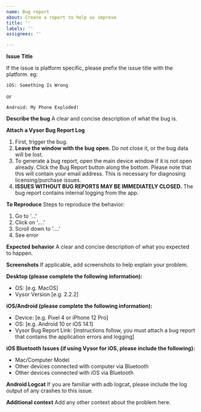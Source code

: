 ```yaml
---
name: Bug report
about: Create a report to help us improve
title: ''
labels: ''
assignees: ''

---
```


**Issue Title**

If the issue is platform specific, please prefix the issue title with the platform. eg:
```
iOS: Something Is Wrong
```
or
```
Android: My Phone Exploded!
```

**Describe the bug**
A clear and concise description of what the bug is.

**Attach a Vysor Bug Report Log**
1. First, trigger the bug.
2. **Leave the window with the bug open.** Do not close it, or the bug data will be lost.
3. To generate a bug report, open the main device window if it is not open already. Click the Bug Report button along the bottom. Please note that this will contain your email address. This is necessary for diagnosing licensing/purchase issues.
4. **ISSUES WITHOUT BUG REPORTS MAY BE IMMEDIATELY CLOSED.** The bug report contains internal logging from the app.


**To Reproduce**
Steps to reproduce the behavior:
1. Go to '...'
2. Click on '....'
3. Scroll down to '....'
4. See error

**Expected behavior**
A clear and concise description of what you expected to happen.

**Screenshots**
If applicable, add screenshots to help explain your problem.

**Desktop (please complete the following information):**
 - OS: [e.g. MacOS]
 - Vysor Version [e.g. 2.2.2]

**iOS/Android (please complete the following information):**
 - Device: [e.g. Pixel 4 or iPhone 12 Pro]
 - OS: [e.g. Android 10 or iOS 14.1]
 - Vysor Bug Report Link: [instructions follow, you must attach a bug report that contains the application errors and logging]

**iOS Bluetooth Issues (if using Vysor for iOS, please include the following):**
 - Mac/Computer Model
 - Other devices connected with computer via Bluetooth
 - Other devices connected with iOS via Bluetooth

**Android Logcat**
If you are familiar with adb logcat, please include the log output of any crashes to this issue.

**Additional context**
Add any other context about the problem here.
